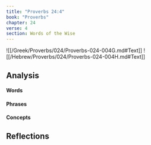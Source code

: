 ```yaml
---
title: "Proverbs 24:4"
book: "Proverbs"
chapter: 24
verse: 4
section: Words of the Wise
---
```

![[/Greek/Proverbs/024/Proverbs-024-004G.md#Text]]
![[/Hebrew/Proverbs/024/Proverbs-024-004H.md#Text]]

## Analysis

#### Words

#### Phrases

#### Concepts

## Reflections
